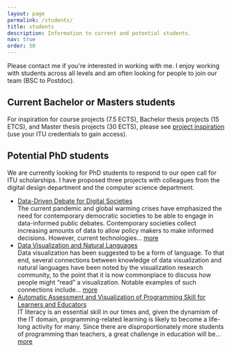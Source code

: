 ```yaml
---
layout: page
permalink: /students/
title: students
description: Information to current and potential students.
nav: true
order: 50
---
```


Please contact me if you're interested in working with me. I enjoy working with students across all levels and am often looking for people to join our team (BSC to Postdoc).

## Current Bachelor or Masters students
For inspiration for course projects (7.5 ECTS), Bachelor thesis projects (15 ETCS), and Master thesis projects (30 ECTS), please see [project inspiration](https://github.itu.dk/pages/soekn/sorenknudsen.com-restricted/project-inspiration) (use your ITU credentials to gain access).

## Potential PhD students
We are currently looking for PhD students to respond to our open call for ITU scholarships. I have proposed three projects with colleagues from the digital design department and the computer science department.

* [Data-Driven Debate for Digital Societies](data-driven-debate-for-digital-societies)  
The current pandemic and global warming crises have emphasized the need for contemporary democratic
societies to be able to engage in data-informed public debates. Contemporary societies collect increasing
amounts of data to allow policy makers to make informed decisions. However, current technologies... [more](data-driven-debate-for-digital-societies)  
* [Data Visualization and Natural Languages](data-visualization-and-natural-languages)  
Data visualization has been suggested to be a form of language. To that end, several connections between
knowledge of data visualization and natural languages have been noted by the visualization research
community, to the point that it is now commonplace to discuss how people might “read” a visualization. Notable
examples of such connections include... [more](data-visualization-and-natural-languages)  
* [Automatic Assessment and Visualization of Programming Skill for Learners and Educators](automatic-assessment-and-visualization-of-programming-skill-for-learners-and-educators)  
IT literacy is an essential skill in our times and, given the dynamism of the IT domain, programming-related
learning is likely to become a life-long activity for many. Since there are disproportionately more students of
programming than teachers, a great challenge in education will be... [more](automatic-assessment-and-visualization-of-programming-skill-for-learners-and-educators)  


<!-- ### Data-Driven Debate for Digital Societies
*(PhD open call 2022)*

The current pandemic and global warming crises have emphasized the need for contemporary democratic
societies to be able to engage in data-informed public debates. Contemporary societies collect increasing
amounts of data to allow policy makers to make informed decisions. However, current technologies lack ways
for different stakeholders to take part in these decisions on similar terms.

This PhD aims to contribute visualization technologies that enable people to partake in data-based discussions,
with the aim to improve democratic processes rather than pave the way for technocracy. Doing so, we build on
prior work on collaborative and social visualization to identify shortcomings when considered in the context of
argumentation and disagreement.

During the project, we will study technologies in societal use, and we will create novel technologies that support
in-person and online data debate. To create a rich understanding of the phenomena that might be involved in
data debates, we will first conduct studies in our lab that construct close-to natural situations where
participants engage in in-person data discussions based on data visualizations. We will also study how people
use existing tools to participate in online data discussions in parallel to our lab-based efforts and compare the
insight from our two approaches. We plan to use our study insights to identify promising directions for designing
new visualization techniques and technologies for online, interactive, data-based discussions and will explore
possibilities for evaluating these in lab studies and studies that offer higher degrees of external validity.

**Start date:**             1 September 2022  
**Proposed supervisors:**   Luca Rossi, Søren Knudsen  
**Contact:**                Søren Knudsen, soekn@itu.dk  
**Research Group:**         Human-Centered Data Science  

*If successful, the position is fully financed by ITU.*

[More information...](https://candidate.hr-manager.net/ApplicationInit.aspx?cid=119&ProjectId=181398&DepartmentId=3439&MediaId=1282) -->

<!-- ### Data Visualization and Natural Languages
*(PhD open call 2022)*

Data visualization has been suggested to be a form of language. To that end, several connections between
knowledge of data visualization and natural languages have been noted by the visualization research
community, to the point that it is now commonplace to discuss how people might “read” a visualization. Notable
examples of such connections include knowledge of literacy, which has strongly inspired the notion of data
visualization literacy; language acquisition in early childhood, which plays an important role in the concept of
constructive visualization; active reading, which was studied in the context of working with data visualizations;
rhetoric, which has inspired work on visualization rhetoric; and critical text analysis, which has given way to
critical “readings” of data visualizations that build on the rich traditions of humanistic scholarship.

However, these many ways to use the rich knowledge that we have about our natural languages to inform
visualization research and design currently exists as isolated islands of knowledge. To date, the work to collect
these different approaches, to connect them, and to uncover what we might have missed in terms of knowledge
translation between these two knowledge domains remains.

This PhD aims to contribute insights from considering the domains of data visualization and natural languages
together. It asks, what are the parallels between the domains, what are the unexplored areas, what are the
strong examples of inspiration, and how might we build from those?

The project will survey existing research that intersect the two domains to establish a framework that help to
understand and think about the two domains. The framework, readings within the domains, and consultations
with language experts will help uncover unexplored areas and incongruencies between the domains and
provide opportunities for grand breakthroughs. For example, in visualization, “authoring” means to manually
create a well-known visualization design, while in the context of natural languages, “authoring” has a different
meaning. Might there be other ways to consider visualization authoring that can be fruitfully applied in
visualization research? Based on the opportunities identified in the framework, the project will explore
promising directions in combining the two knowledge domains.

We envision this work to lead to new insights about visualization authoring, visualization production, and
visualization reading. While we imagine most of this work to contribute to the emerging body of work in data
visualization, it will consider contributions to the rich existing body of work on languages that are inspired from
data visualization knowledge.

The candidate for this project should have a strong background in:
* The field of digital design or computer science. The candidate should have a good understanding of
data visualization, and might possess the skills needed for development of research prototypes, or
* The field of social sciences and humanities (such as, but not limited to, language, linguistics, or
cognition). The candidate should be interested in pursuing more technical research and a particular
interest in data and data visualization.

Ideally, the candidate presents a relevant and interesting profile that intersects the two mentioned fields, or a
strong background in one of the two and a genuine interest in and understanding of the other.

**Start date:**             1 September 2022  
**Proposed supervisors:**   Lone Malmborg, Søren Knudsen  
**Contact:**                Søren Knudsen, soekn@itu.dk  
**Research Group:**         Human-Centered Data Science  

*If successful, the position is fully financed by ITU.*

[More information...](https://candidate.hr-manager.net/ApplicationInit.aspx?cid=119&ProjectId=181398&DepartmentId=3439&MediaId=1282) -->

<!-- ### Automatic Assessment and Visualization of Programming Skill for Learners and Educators
*(PhD open call 2022)*

IT literacy is an essential skill in our times and, given the dynamism of the IT domain, programming-related
learning is likely to become a life-long activity for many. Since there are disproportionately more students of
programming than teachers, a great challenge in education will be the ability to assess and meet each student
at their skill level and to provide suitable exercises, content, and feedback.

This Ph.D. project aims to develop novel technologies that will help people understand their own, their peers,
and their students' programming skills and weaknesses. The project will develop tools for the continuous
assessment of skill level. This will be achieved by monitoring and analyzing the source code committed by
learners to version control systems, a technique from the field of mining software repositories. Visualization
tools strived at helping users understand and monitor skills will be designed based on the scholarship of
teaching and learning as well as the techniques that have emerged from information visualization (InfoVis) and
the related field of software visualization.

The resulting tools and techniques will foster scaffolded self-evaluation and problem-solving skills for all
students of programming, with the aim of increasing the effectiveness of IT education for students and
educators worldwide.

**Start date:**             Upon agreement  
**Proposed supervisors:**   Mircea Lungu, Nanna Inie, Søren Knudsen  
**Contact:**                Mircea Lungu, mlu@itu.dk  
**Research Group:**         Software Engineering  

*If successful, the position is fully financed by ITU.*

[More information...](https://candidate.hr-manager.net/ApplicationInit.aspx?cid=119&ProjectId=181398&DepartmentId=3439&MediaId=1282) -->
